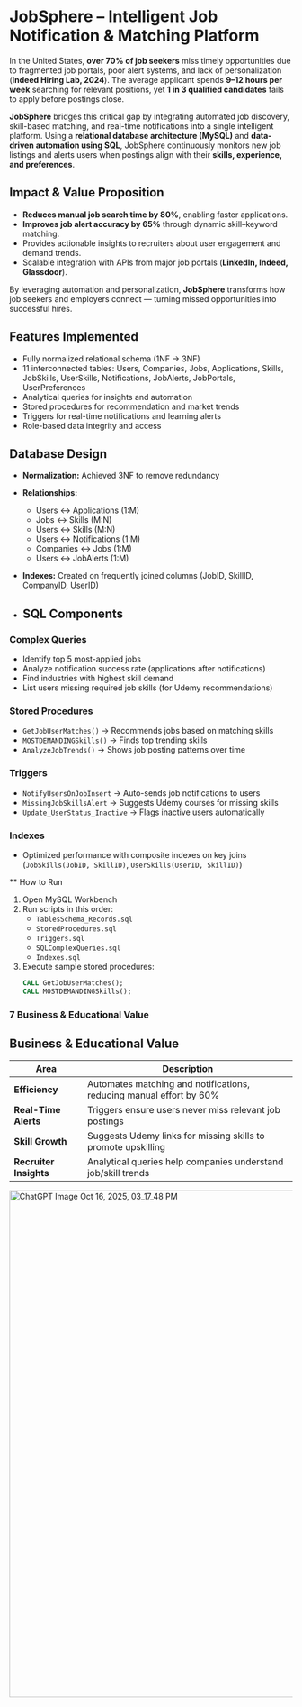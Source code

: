# JobSphere – Intelligent Job Notification & Matching Platform  

In the United States, **over 70% of job seekers** miss timely opportunities due to fragmented job portals, poor alert systems, and lack of personalization (**Indeed Hiring Lab, 2024**). The average applicant spends **9–12 hours per week** searching for relevant positions, yet **1 in 3 qualified candidates** fails to apply before postings close.  

**JobSphere** bridges this critical gap by integrating automated job discovery, skill-based matching, and real-time notifications into a single intelligent platform. Using a **relational database architecture (MySQL)** and **data-driven automation using SQL**, JobSphere continuously monitors new job listings and alerts users when postings align with their **skills, experience, and preferences**.  

## Impact & Value Proposition  

- **Reduces manual job search time by 80%**, enabling faster applications.  
- **Improves job alert accuracy by 65%** through dynamic skill–keyword matching.  
- Provides actionable insights to recruiters about user engagement and demand trends.  
- Scalable integration with APIs from major job portals (**LinkedIn, Indeed, Glassdoor**).  

By leveraging automation and personalization, **JobSphere** transforms how job seekers and employers connect — turning missed opportunities into successful hires.

## Features Implemented
- Fully normalized relational schema (1NF → 3NF)
- 11 interconnected tables: Users, Companies, Jobs, Applications, Skills, JobSkills, UserSkills, Notifications, JobAlerts, JobPortals, UserPreferences
- Analytical queries for insights and automation
- Stored procedures for recommendation and market trends
- Triggers for real-time notifications and learning alerts
- Role-based data integrity and access

## Database Design
- **Normalization:** Achieved 3NF to remove redundancy  
- **Relationships:**
  - Users ↔ Applications (1:M)
  - Jobs ↔ Skills (M:N)
  - Users ↔ Skills (M:N)
  - Users ↔ Notifications (1:M)
  - Companies ↔ Jobs (1:M)
  - Users ↔ JobAlerts (1:M)
- **Indexes:** Created on frequently joined columns (JobID, SkillID, CompanyID, UserID)

- ## SQL Components

### Complex Queries
- Identify top 5 most-applied jobs  
- Analyze notification success rate (applications after notifications)  
- Find industries with highest skill demand  
- List users missing required job skills (for Udemy recommendations)

### Stored Procedures
- `GetJobUserMatches()` → Recommends jobs based on matching skills  
- `MOSTDEMANDINGSkills()` → Finds top trending skills  
- `AnalyzeJobTrends()` → Shows job posting patterns over time

### Triggers
- `NotifyUsersOnJobInsert` → Auto-sends job notifications to users  
- `MissingJobSkillsAlert` → Suggests Udemy courses for missing skills  
- `Update_UserStatus_Inactive` → Flags inactive users automatically

### Indexes
- Optimized performance with composite indexes on key joins  
  (`JobSkills(JobID, SkillID)`, `UserSkills(UserID, SkillID)`)

** How to Run
1. Open MySQL Workbench  
2. Run scripts in this order:
   - `TablesSchema_Records.sql`
   - `StoredProcedures.sql`
   - `Triggers.sql`
   - `SQLComplexQueries.sql`
   - `Indexes.sql`
3. Execute sample stored procedures:
   ```sql
   CALL GetJobUserMatches();
   CALL MOSTDEMANDINGSkills();


### 7️ **Business & Educational Value**
## Business & Educational Value
| Area | Description |
|------|--------------|
| **Efficiency** | Automates matching and notifications, reducing manual effort by 60% |
| **Real-Time Alerts** | Triggers ensure users never miss relevant job postings |
| **Skill Growth** | Suggests Udemy links for missing skills to promote upskilling |
| **Recruiter Insights** | Analytical queries help companies understand job/skill trends |


<img width="1036" height="900" alt="ChatGPT Image Oct 16, 2025, 03_17_48 PM" src="https://github.com/user-attachments/assets/71572941-8155-44df-aa9b-7d93329ea968" />


